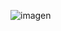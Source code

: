 ![imagen](https://github.com/sofi131/pokemonweb/assets/91051075/fa58e9bf-96df-41cb-9a1c-938bfa6a37cf)
